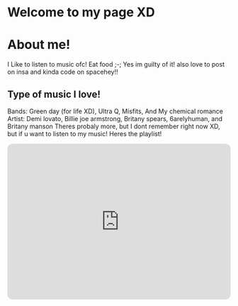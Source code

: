 # Welcome to my page XD 
<DOCTYPE html>
<html>
<head>

</head>
<body>

<h1>About me!</h1> 
<p>I Like to listen to music ofc! Eat food ;-; Yes im guilty of it! also love to post on insa and kinda code on spacehey!!</p>


<h2>Type of music I love!</h2>
<p>Bands: Green day (for life XD), Ultra Q, Misfits, And My chemical romance
  Artist: Demi lovato, Billie joe armstrong, Britany spears, 6arelyhuman, and Britany manson
  Theres probaly more, but I dont remember right now XD, but if u want to listen to my music! Heres the playlist!
</p>

<iframe style="border-radius:12px" src="https://open.spotify.com/embed/playlist/2Oeyrt4oIYWmsTG3YZkkuc?utm_source=generator" width="100%" height="352" frameBorder="0" allowfullscreen="" allow="autoplay; clipboard-write; encrypted-media; fullscreen; picture-in-picture" loading="lazy"></iframe>

</body>

<style>
  Body{
  Background-image: url('https://i.pinimg.com/564x/b3/6a/51/b36a5138e42413aa739fab192baa2d95.jpg');
     background-repeat: no-repeat;
  }
  </style>


</html>


